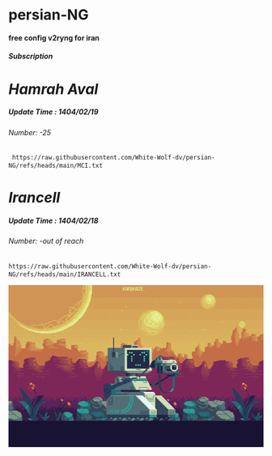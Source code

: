 # persian-NG

#### free config v2ryng for iran

##### Subscription

  # *****Hamrah Aval*****
  
<h5>Update Time : 1404/02/19</h5>

<h6>Number: -25</h6>

     https://raw.githubusercontent.com/White-Wolf-dv/persian-NG/refs/heads/main/MCI.txt

# *****Irancell*****

<h5>Update Time : 1404/02/18</h5>

<h6>Number: -out of reach </h6>

    https://raw.githubusercontent.com/White-Wolf-dv/persian-NG/refs/heads/main/IRANCELL.txt

<p align="center">
<img  src="https://github.com/White-Wolf-dv/White-Wolf-dv/blob/main/Gif/44.gif">
</p>
